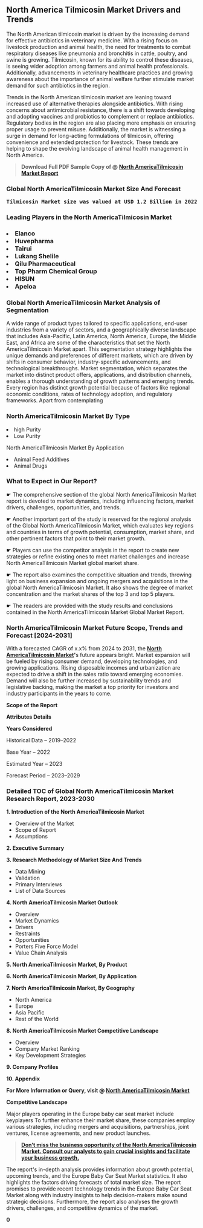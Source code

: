 <p> <h2>North America Tilmicosin Market Drivers and Trends</h2><p>The North American tilmicosin market is driven by the increasing demand for effective antibiotics in veterinary medicine. With a rising focus on livestock production and animal health, the need for treatments to combat respiratory diseases like pneumonia and bronchitis in cattle, poultry, and swine is growing. Tilmicosin, known for its ability to control these diseases, is seeing wider adoption among farmers and animal health professionals. Additionally, advancements in veterinary healthcare practices and growing awareness about the importance of animal welfare further stimulate market demand for such antibiotics in the region.</p><p>Trends in the North American tilmicosin market are leaning toward increased use of alternative therapies alongside antibiotics. With rising concerns about antimicrobial resistance, there is a shift towards developing and adopting vaccines and probiotics to complement or replace antibiotics. Regulatory bodies in the region are also placing more emphasis on ensuring proper usage to prevent misuse. Additionally, the market is witnessing a surge in demand for long-acting formulations of tilmicosin, offering convenience and extended protection for livestock. These trends are helping to shape the evolving landscape of animal health management in North America.</p></p><blockquote id="" class=""><strong>Download Full PDF Sample Copy of @&nbsp;<a href="https://www.verifiedmarketreports.com/download-sample/?rid=256986&utm_source=GitHub-Jan&utm_medium=251" target="_blank">North AmericaTilmicosin Market Report</a>&nbsp;&nbsp;</strong></blockquote><h3 id="" class=""><strong>Global&nbsp;North AmericaTilmicosin Market Size And Forecast</strong></h3><pre class="reader-text-block__code-block"><strong>Tilmicosin Market size was valued at USD 1.2 Billion in 2022 and is projected to reach USD 1.8 Billion by 2030, growing at a CAGR of 6.2% from 2024 to 2030.</strong></pre><h3 id="" class="">Leading Players in the&nbsp;North AmericaTilmicosin Market</h3><h3 class=""></Li><Li>Elanco</Li><Li> Huvepharma</Li><Li> Tairui</Li><Li> Lukang Shelile</Li><Li> Qilu Pharmaceutical</Li><Li> Top Pharm Chemical Group</Li><Li> HISUN</Li><Li> Apeloa</h3><h3 id="" class="">Global&nbsp;North AmericaTilmicosin Market Analysis of Segmentation</h3><p id="" class="">A wide range of product types tailored to specific applications, end-user industries from a variety of sectors, and a geographically diverse landscape that includes Asia-Pacific, Latin America, North America, Europe, the Middle East, and Africa are some of the characteristics that set the North AmericaTilmicosin Market apart. This segmentation strategy highlights the unique demands and preferences of different markets, which are driven by shifts in consumer behavior, industry-specific advancements, and technological breakthroughs. Market segmentation, which separates the market into distinct product offers, applications, and distribution channels, enables a thorough understanding of growth patterns and emerging trends. Every region has distinct growth potential because of factors like regional economic conditions, rates of technology adoption, and regulatory frameworks. Apart from contemplating</p><h3 id="" class="">North AmericaTilmicosin Market&nbsp;By Type</h3><p></Li><Li>high Purity</Li><Li> Low Purity</p><div class="" data-test-id=""><p>North AmericaTilmicosin Market&nbsp;By Application</p></div><p class=""></Li><Li>Animal Feed Additives</Li><Li> Animal Drugs</p><div class="" data-test-id=""><h3><span class="">What to Expect in Our Report?</span></h3></div><div class="" data-test-id=""><p><span class="">☛ The comprehensive section of the global North AmericaTilmicosin Market report is devoted to market dynamics, including influencing factors, market drivers, challenges, opportunities, and trends.</span></p></div><div class="" data-test-id=""><p><span class="">☛ Another important part of the study is reserved for the regional analysis of the Global North AmericaTilmicosin Market, which evaluates key regions and countries in terms of growth potential, consumption, market share, and other pertinent factors that point to their market growth.</span></p></div><div class="" data-test-id=""><p><span class="">☛ Players can use the competitor analysis in the report to create new strategies or refine existing ones to meet market challenges and increase North AmericaTilmicosin Market global market share.</span></p></div><div class="" data-test-id=""><p><span class="">☛ The report also examines the competitive situation and trends, throwing light on business expansion and ongoing mergers and acquisitions in the global North AmericaTilmicosin Market. It also shows the degree of market concentration and the market shares of the top 3 and top 5 players.</span></p></div><div class="" data-test-id=""><p><span class="">☛ The readers are provided with the study results and conclusions contained in the North AmericaTilmicosin Market Global Market Report.</span></p></div><div class="" data-test-id=""><h3><span class="">North AmericaTilmicosin Market Future Scope, Trends and Forecast [2024-2031]</span></h3></div><div class="" data-test-id=""><p><span class="">With a forecasted CAGR of x.x% from 2024 to 2031, the <strong><a href="https://www.verifiedmarketreports.com/download-sample/?rid=256986&utm_source=GitHub-Jan&utm_medium=251" target="_blank">North AmericaTilmicosin Market</a>'</strong>s future appears bright. Market expansion will be fueled by rising consumer demand, developing technologies, and growing applications. Rising disposable incomes and urbanization are expected to drive a shift in the sales ratio toward emerging economies. Demand will also be further increased by sustainability trends and legislative backing, making the market a top priority for investors and industry participants in the years to come.</span></p><p id="ember66" class="ember-view reader-text-block__paragraph"><strong>Scope of the Report</strong></p><p id="ember67" class="ember-view reader-text-block__paragraph"><strong>Attributes Details</strong></p><p id="ember68" class="ember-view reader-text-block__paragraph"><strong>Years Considered</strong></p><p id="ember69" class="ember-view reader-text-block__paragraph">Historical Data &ndash; 2019&ndash;2022</p><p id="ember70" class="ember-view reader-text-block__paragraph">Base Year &ndash; 2022</p><p id="ember71" class="ember-view reader-text-block__paragraph">Estimated Year &ndash; 2023</p><p id="ember72" class="ember-view reader-text-block__paragraph">Forecast Period &ndash; 2023&ndash;2029</p></div><h3 id="" class="">Detailed TOC of Global North AmericaTilmicosin Market Research Report, 2023-2030</h3><p id="" class=""><strong>1. Introduction of the North AmericaTilmicosin Market</strong></p><ul><li>Overview of the Market</li><li>Scope of Report</li><li>Assumptions</li></ul><p id="" class=""><strong>2. Executive Summary</strong></p><p id="" class=""><strong>3. Research Methodology of Market Size And Trends</strong></p><ul><li>Data Mining</li><li>Validation</li><li>Primary Interviews</li><li>List of Data Sources</li></ul><p id="" class=""><strong>4. North AmericaTilmicosin Market Outlook</strong></p><ul><li>Overview</li><li>Market Dynamics</li><li>Drivers</li><li>Restraints</li><li>Opportunities</li><li>Porters Five Force Model</li><li>Value Chain Analysis</li></ul><p id="" class=""><strong>5. North AmericaTilmicosin Market, By Product</strong></p><p id="" class=""><strong>6. North AmericaTilmicosin Market, By Application</strong></p><p id="" class=""><strong>7. North AmericaTilmicosin Market, By Geography</strong></p><ul><li>North America</li><li>Europe</li><li>Asia Pacific</li><li>Rest of the World</li></ul><p id="" class=""><strong>8. North AmericaTilmicosin Market Competitive Landscape</strong></p><ul><li>Overview</li><li>Company Market Ranking</li><li>Key Development Strategies</li></ul><p id="" class=""><strong>9. Company Profiles</strong></p><p id="" class=""><strong>10. Appendix</strong></p><p><strong>For More Information or Query, visit&nbsp;@ <a href="https://www.verifiedmarketreports.com/product/tilmicosin-market/" target="_blank">North AmericaTilmicosin Market</a></strong></p><p id="ember61" class="ember-view reader-text-block__paragraph"><strong>Competitive Landscape</strong></p><p id="ember62" class="ember-view reader-text-block__paragraph">Major players operating in the Europe baby car seat market include keyplayers To further enhance their market share, these companies employ various strategies, including mergers and acquisitions, partnerships, joint ventures, license agreements, and new product launches.</p><blockquote id="ember63" class="ember-view reader-text-block__blockquote"><strong><a href="https://www.verifiedmarketreports.com/download-sample/?rid=256986&utm_source=GitHub-Jan&utm_medium=251" target="_blank">Don&rsquo;t miss the business opportunity of the North AmericaTilmicosin Market. Consult our analysts to gain crucial insights and facilitate your business growth.</a></strong></blockquote><p id="ember64" class="ember-view reader-text-block__paragraph">The report's in-depth analysis provides information about growth potential, upcoming trends, and the Europe Baby Car Seat Market statistics. It also highlights the factors driving forecasts of total market size. The report promises to provide recent technology trends in the Europe Baby Car Seat Market along with industry insights to help decision-makers make sound strategic decisions. Furthermore, the report also analyses the growth drivers, challenges, and competitive dynamics of the market.</p><p class="ember-view reader-text-block__paragraph"><strong>0</strong></p>
